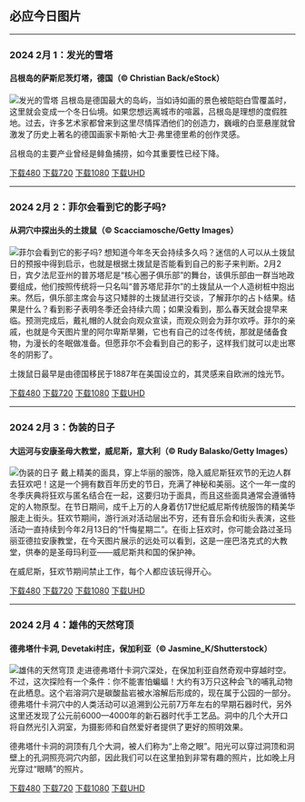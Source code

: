 ## 必应今日图片

---
### 2024 2月 1：发光的雪塔
#### 吕根岛的萨斯尼茨灯塔，德国（© Christian Back/eStock）
![发光的雪塔](https://cn.bing.com/th?id=OHR.HalbinselJasmund_ZH-CN2110869056_800x480.jpg&rf=LaDigue_800x480.jpg "发光的雪塔")
吕根岛是德国最大的岛屿，当如诗如画的景色被皑皑白雪覆盖时，这里就会变成一个冬日仙境。如果您想远离城市的喧嚣，吕根岛是理想的度假胜地。过去，许多艺术家都曾来到这里尽情挥洒他们的创造力，巍峨的白垩悬崖就曾激发了历史上著名的德国画家卡斯帕·大卫·弗里德里希的创作灵感。

吕根岛的主要产业曾经是鲱鱼捕捞，如今其重要性已经下降。

[下载480](https://cn.bing.com/th?id=OHR.HalbinselJasmund_ZH-CN2110869056_800x480.jpg&rf=LaDigue_800x480.jpg "吕根岛的萨斯尼茨灯塔，德国")
[下载720](https://cn.bing.com/th?id=OHR.HalbinselJasmund_ZH-CN2110869056_1024x768.jpg&rf=LaDigue_1024x768.jpg "吕根岛的萨斯尼茨灯塔，德国")
[下载1080](https://cn.bing.com/th?id=OHR.HalbinselJasmund_ZH-CN2110869056_1920x1080.jpg&rf=LaDigue_1920x1080.jpg "吕根岛的萨斯尼茨灯塔，德国")
[下载UHD](https://cn.bing.com/th?id=OHR.HalbinselJasmund_ZH-CN2110869056_UHD.jpg&rf=LaDigue_UHD.jpg "吕根岛的萨斯尼茨灯塔，德国")


---
### 2024 2月 2：菲尔会看到它的影子吗?
#### 从洞穴中探出头的土拨鼠（© Scacciamosche/Getty Images）
![菲尔会看到它的影子吗?](https://cn.bing.com/th?id=OHR.AlpineMarmot_ZH-CN3818584615_800x480.jpg&rf=LaDigue_800x480.jpg "菲尔会看到它的影子吗?")
想知道今年冬天会持续多久吗？迷信的人可以从土拨鼠日的预报中得到启示，也就是根据土拨鼠是否能看到自己的影子来判断。2月2日，宾夕法尼亚州的普苏塔尼是“核心圈子俱乐部”的舞台，该俱乐部由一群当地政要组成，他们按照传统将一只名叫“普苏塔尼菲尔”的土拨鼠从一个人造树桩中抱出来。然后，俱乐部主席会与这只矮胖的土拨鼠进行交谈，了解菲尔的占卜结果。结果是什么？看到影子表明冬季还会持续六周；如果没看到，那么春天就会提早来临。预测完成后，戴礼帽的人就会向观众宣读，而观众则会为菲尔欢呼。菲尔的亲戚，也就是今天图片里的阿尔卑斯旱獭，它也有自己的过冬传统，那就是储备食物，为漫长的冬眠做准备。但愿菲尔不会看到自己的影子，这样我们就可以走出寒冬的阴影了。

土拨鼠日最早是由德国移民于1887年在美国设立的，其灵感来自欧洲的烛光节。

[下载480](https://cn.bing.com/th?id=OHR.AlpineMarmot_ZH-CN3818584615_800x480.jpg&rf=LaDigue_800x480.jpg "从洞穴中探出头的土拨鼠")
[下载720](https://cn.bing.com/th?id=OHR.AlpineMarmot_ZH-CN3818584615_1024x768.jpg&rf=LaDigue_1024x768.jpg "从洞穴中探出头的土拨鼠")
[下载1080](https://cn.bing.com/th?id=OHR.AlpineMarmot_ZH-CN3818584615_1920x1080.jpg&rf=LaDigue_1920x1080.jpg "从洞穴中探出头的土拨鼠")
[下载UHD](https://cn.bing.com/th?id=OHR.AlpineMarmot_ZH-CN3818584615_UHD.jpg&rf=LaDigue_UHD.jpg "从洞穴中探出头的土拨鼠")


---
### 2024 2月 3：伪装的日子
#### 大运河与安康圣母大教堂，威尼斯，意大利（© Rudy Balasko/Getty Images）
![伪装的日子](https://cn.bing.com/th?id=OHR.VeniceCarnival_ZH-CN4965898587_800x480.jpg&rf=LaDigue_800x480.jpg "伪装的日子")
戴上精美的面具，穿上华丽的服饰，隐入威尼斯狂欢节的无边人群去狂欢吧！这是一个拥有数百年历史的节日，充满了神秘和美丽。这个一年一度的冬季庆典将狂欢与匿名结合在一起，这要归功于面具，而且这些面具通常会遵循特定的人物原型。在节日期间，成千上万的人身着仿17世纪威尼斯传统服饰的精美华服走上街头。狂欢节期间，游行派对活动层出不穷，还有音乐会和街头表演，这些活动一直持续到今年2月13日的“忏悔星期二”。在街上狂欢时，你可能会路过圣玛丽亚德拉安康教堂，在今天图片展示的远处可以看到，这是一座巴洛克式的大教堂，供奉的是圣母玛利亚——威尼斯共和国的保护神。

在威尼斯，狂欢节期间禁止工作，每个人都应该玩得开心。

[下载480](https://cn.bing.com/th?id=OHR.VeniceCarnival_ZH-CN4965898587_800x480.jpg&rf=LaDigue_800x480.jpg "大运河与安康圣母大教堂，威尼斯，意大利")
[下载720](https://cn.bing.com/th?id=OHR.VeniceCarnival_ZH-CN4965898587_1024x768.jpg&rf=LaDigue_1024x768.jpg "大运河与安康圣母大教堂，威尼斯，意大利")
[下载1080](https://cn.bing.com/th?id=OHR.VeniceCarnival_ZH-CN4965898587_1920x1080.jpg&rf=LaDigue_1920x1080.jpg "大运河与安康圣母大教堂，威尼斯，意大利")
[下载UHD](https://cn.bing.com/th?id=OHR.VeniceCarnival_ZH-CN4965898587_UHD.jpg&rf=LaDigue_UHD.jpg "大运河与安康圣母大教堂，威尼斯，意大利")


---
### 2024 2月 4：雄伟的天然穹顶
#### 德弗塔什卡洞, Devetaki村庄，保加利亚（© Jasmine_K/Shutterstock）
![雄伟的天然穹顶](https://cn.bing.com/th?id=OHR.DevetashkaCave_ZH-CN5186222166_800x480.jpg&rf=LaDigue_800x480.jpg "雄伟的天然穹顶")
走进德弗塔什卡洞穴深处，在保加利亚自然奇观中穿越时空。不过，这次探险有一个条件：你不能害怕蝙蝠！大约有3万只这种会飞的哺乳动物在此栖息。这个岩溶洞穴是碳酸盐岩被水溶解后形成的，现在属于公园的一部分。德弗塔什卡洞穴中的人类活动可以追溯到公元前7万年左右的早期石器时代，另外这里还发现了公元前6000—4000年的新石器时代手工艺品。洞中的几个大开口将自然光引入洞室，为摄影师和自然爱好者提供了更好的照明效果。

德弗塔什卡洞的洞顶有几个大洞，被人们称为“上帝之眼”。阳光可以穿过洞顶和洞壁上的孔洞照亮洞穴内部，因此我们可以在这里拍到非常有趣的照片，比如晚上月光穿过“眼睛”的照片。

[下载480](https://cn.bing.com/th?id=OHR.DevetashkaCave_ZH-CN5186222166_800x480.jpg&rf=LaDigue_800x480.jpg "德弗塔什卡洞, Devetaki村庄，保加利亚")
[下载720](https://cn.bing.com/th?id=OHR.DevetashkaCave_ZH-CN5186222166_1024x768.jpg&rf=LaDigue_1024x768.jpg "德弗塔什卡洞, Devetaki村庄，保加利亚")
[下载1080](https://cn.bing.com/th?id=OHR.DevetashkaCave_ZH-CN5186222166_1920x1080.jpg&rf=LaDigue_1920x1080.jpg "德弗塔什卡洞, Devetaki村庄，保加利亚")
[下载UHD](https://cn.bing.com/th?id=OHR.DevetashkaCave_ZH-CN5186222166_UHD.jpg&rf=LaDigue_UHD.jpg "德弗塔什卡洞, Devetaki村庄，保加利亚")
